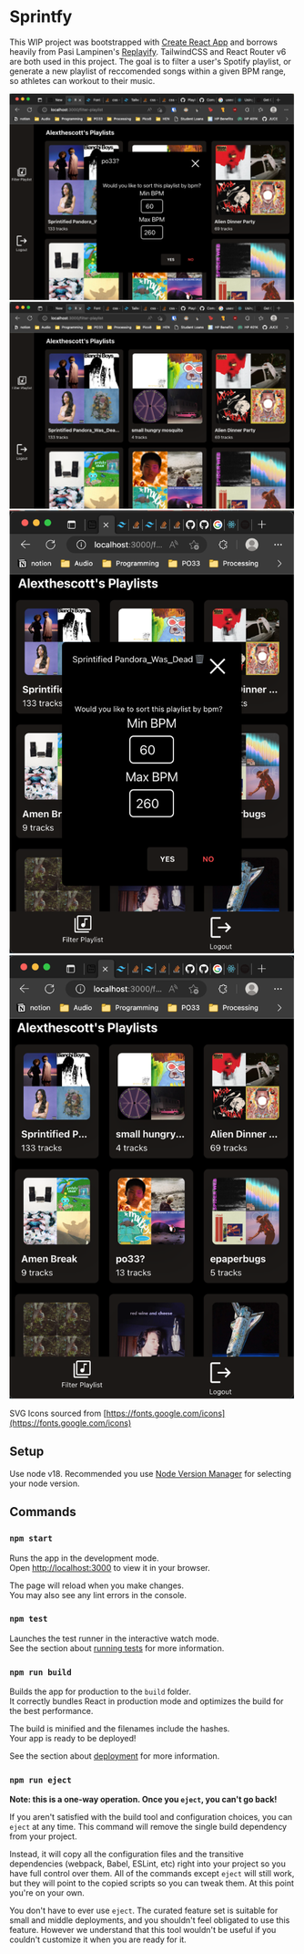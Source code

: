 # Sprintfy

This WIP project was bootstrapped with [Create React App](https://github.com/facebook/create-react-app) and borrows heavily from Pasi Lampinen's [Replayify](https://github.com/palampinen/replayify). TailwindCSS and React Router v6 are both used in this project. The goal is to filter a user's Spotify playlist, or generate a new playlist of reccomended songs within a given BPM range, so athletes can workout to their music.

<img width="500" src="./repo_images/22_11_28_desktop_bpm.png">
<img width="500" src="./repo_images/22_11_28_desktop_filter.png">
<img width="500" src="./repo_images/22_11_28_mobile_bpm.png">
<img width="500" src="./repo_images/22_11_28_mobile_filter.png">

SVG Icons sourced from [https://fonts.google.com/icons](https://fonts.google.com/icons)

## Setup

Use node v18.
Recommended you use [Node Version Manager](https://github.com/nvm-sh/nvm) for selecting your node version.

## Commands

### `npm start`

Runs the app in the development mode.\
Open [http://localhost:3000](http://localhost:3000) to view it in your browser.

The page will reload when you make changes.\
You may also see any lint errors in the console.

### `npm test`

Launches the test runner in the interactive watch mode.\
See the section about [running tests](https://facebook.github.io/create-react-app/docs/running-tests) for more information.

### `npm run build`

Builds the app for production to the `build` folder.\
It correctly bundles React in production mode and optimizes the build for the best performance.

The build is minified and the filenames include the hashes.\
Your app is ready to be deployed!

See the section about [deployment](https://facebook.github.io/create-react-app/docs/deployment) for more information.

### `npm run eject`

**Note: this is a one-way operation. Once you `eject`, you can't go back!**

If you aren't satisfied with the build tool and configuration choices, you can `eject` at any time. This command will remove the single build dependency from your project.

Instead, it will copy all the configuration files and the transitive dependencies (webpack, Babel, ESLint, etc) right into your project so you have full control over them. All of the commands except `eject` will still work, but they will point to the copied scripts so you can tweak them. At this point you're on your own.

You don't have to ever use `eject`. The curated feature set is suitable for small and middle deployments, and you shouldn't feel obligated to use this feature. However we understand that this tool wouldn't be useful if you couldn't customize it when you are ready for it.
